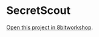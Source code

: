 SecretScout
=====

[Open this project in 8bitworkshop](http://8bitworkshop.com/redir.html?platform=nes&githubURL=https%3A%2F%2Fgithub.com%2FEvenball-8bit%2FSecretScout&file=SecretScout.s).
